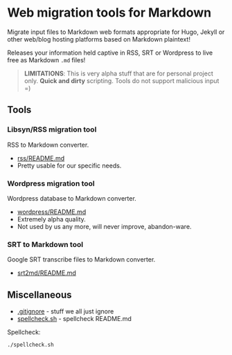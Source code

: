 # Web migration tools for Markdown

Migrate input files to Markdown web formats appropriate for Hugo,
Jekyll or other web/blog hosting platforms based on Markdown
plaintext!

Releases your information held captive in RSS, SRT or Wordpress
to live free as Markdown `.md` files!

> **LIMITATIONS**:
> This is very alpha stuff that are for personal project only.
> **Quick and dirty** scripting.
> Tools do not support malicious input =)

## Tools

### Libsyn/RSS migration tool

RSS to Markdown converter.

* [rss/README.md](rss/README.md)
* Pretty usable for our specific needs.

### Wordpress migration tool

Wordpress database to Markdown converter.

* [wordpress/README.md](wordpress/README.md)
* Extremely alpha quality.
* Not used by us any more, will never improve, abandon-ware.

### SRT to Markdown tool

Google SRT transcribe files to Markdown converter.

* [srt2md/README.md](srt2md/README.md)

## Miscellaneous

* [.gitignore](.gitignore) - stuff we all just ignore
* [spellcheck.sh](spellcheck.sh) - spellcheck README.md

Spellcheck:
``` bash
./spellcheck.sh
```
